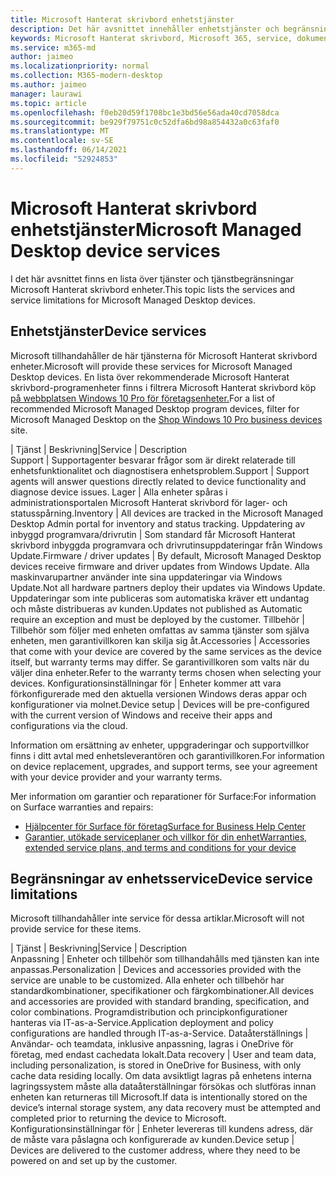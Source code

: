 ```yaml
---
title: Microsoft Hanterat skrivbord enhetstjänster
description: Det här avsnittet innehåller enhetstjänster och begränsning av Microsoft Hanterat skrivbord.
keywords: Microsoft Hanterat skrivbord, Microsoft 365, service, dokumentation
ms.service: m365-md
author: jaimeo
ms.localizationpriority: normal
ms.collection: M365-modern-desktop
ms.author: jaimeo
manager: laurawi
ms.topic: article
ms.openlocfilehash: f0eb20d59f1708bc1e3bd56e56ada40cd7058dca
ms.sourcegitcommit: be929f79751c0c52dfa6bd98a854432a0c63faf0
ms.translationtype: MT
ms.contentlocale: sv-SE
ms.lasthandoff: 06/14/2021
ms.locfileid: "52924853"
---
```

# <a name="microsoft-managed-desktop-device-services"></a><span data-ttu-id="6f168-104">Microsoft Hanterat skrivbord enhetstjänster</span><span class="sxs-lookup"><span data-stu-id="6f168-104">Microsoft Managed Desktop device services</span></span>

<span data-ttu-id="6f168-105">I det här avsnittet finns en lista över tjänster och tjänstbegränsningar Microsoft Hanterat skrivbord enheter.</span><span class="sxs-lookup"><span data-stu-id="6f168-105">This topic lists the services and service limitations for Microsoft Managed Desktop devices.</span></span>

## <a name="device-services"></a><span data-ttu-id="6f168-106">Enhetstjänster</span><span class="sxs-lookup"><span data-stu-id="6f168-106">Device services</span></span>

<span data-ttu-id="6f168-107">Microsoft tillhandahåller de här tjänsterna för Microsoft Hanterat skrivbord enheter.</span><span class="sxs-lookup"><span data-stu-id="6f168-107">Microsoft will provide these services for Microsoft Managed Desktop devices.</span></span> <span data-ttu-id="6f168-108">En lista över rekommenderade Microsoft Hanterat skrivbord-programenheter finns i filtrera Microsoft Hanterat skrivbord köp [på webbplatsen Windows 10 Pro för företagsenheter.](https://www.microsoft.com/windowsforbusiness/view-all-devices)</span><span class="sxs-lookup"><span data-stu-id="6f168-108">For a list of recommended Microsoft Managed Desktop program devices, filter for Microsoft Managed Desktop on the [Shop Windows 10 Pro business devices](https://www.microsoft.com/windowsforbusiness/view-all-devices) site.</span></span>

 <span data-ttu-id="6f168-109">| Tjänst | Beskrivning</span><span class="sxs-lookup"><span data-stu-id="6f168-109">|Service  | Description</span></span>  
<span data-ttu-id="6f168-110">Support | Supportagenter besvarar frågor som är direkt relaterade till enhetsfunktionalitet och diagnostisera enhetsproblem.</span><span class="sxs-lookup"><span data-stu-id="6f168-110">Support | Support agents will answer questions directly related to device functionality and diagnose device issues.</span></span>
<span data-ttu-id="6f168-111">Lager | Alla enheter spåras i administrationsportalen Microsoft Hanterat skrivbord för lager- och statusspårning.</span><span class="sxs-lookup"><span data-stu-id="6f168-111">Inventory | All devices are tracked in the Microsoft Managed Desktop Admin portal for inventory and status tracking.</span></span>
<span data-ttu-id="6f168-112">Uppdatering av inbyggd programvara/drivrutin | Som standard får Microsoft Hanterat skrivbord inbyggda programvara och drivrutinsuppdateringar från Windows Update.</span><span class="sxs-lookup"><span data-stu-id="6f168-112">Firmware / driver updates | By default, Microsoft Managed Desktop devices receive firmware and driver updates from Windows Update.</span></span> <span data-ttu-id="6f168-113">Alla maskinvarupartner använder inte sina uppdateringar via Windows Update.</span><span class="sxs-lookup"><span data-stu-id="6f168-113">Not all hardware partners deploy their updates via Windows Update.</span></span> <span data-ttu-id="6f168-114">Uppdateringar som inte publiceras som automatiska kräver ett undantag och måste distribueras av kunden.</span><span class="sxs-lookup"><span data-stu-id="6f168-114">Updates not published as Automatic require an exception and must be deployed by the customer.</span></span>
<span data-ttu-id="6f168-115">Tillbehör | Tillbehör som följer med enheten omfattas av samma tjänster som själva enheten, men garantivillkoren kan skilja sig åt.</span><span class="sxs-lookup"><span data-stu-id="6f168-115">Accessories | Accessories that come with your device are covered by the same services as the device itself, but warranty terms may differ.</span></span> <span data-ttu-id="6f168-116">Se garantivillkoren som valts när du väljer dina enheter.</span><span class="sxs-lookup"><span data-stu-id="6f168-116">Refer to the warranty terms chosen when selecting your devices.</span></span> <span data-ttu-id="6f168-117">Konfigurationsinställningar för | Enheter kommer att vara förkonfigurerade med den aktuella versionen Windows deras appar och konfigurationer via molnet.</span><span class="sxs-lookup"><span data-stu-id="6f168-117">Device setup    | Devices will be pre-configured with the current version of Windows and receive their apps and configurations via the cloud.</span></span> 

<span data-ttu-id="6f168-118">Information om ersättning av enheter, uppgraderingar och supportvillkor finns i ditt avtal med enhetsleverantören och garantivillkoren.</span><span class="sxs-lookup"><span data-stu-id="6f168-118">For information on device replacement, upgrades, and support terms, see your agreement with your device provider and your warranty terms.</span></span>

<span data-ttu-id="6f168-119">Mer information om garantier och reparationer för Surface:</span><span class="sxs-lookup"><span data-stu-id="6f168-119">For information on Surface warranties and repairs:</span></span>
- [<span data-ttu-id="6f168-120">Hjälpcenter för Surface för företag</span><span class="sxs-lookup"><span data-stu-id="6f168-120">Surface for Business Help Center</span></span>](https://support.microsoft.com/hub/4339296/surface-for-business-help)
- [<span data-ttu-id="6f168-121">Garantier, utökade serviceplaner och villkor för din enhet</span><span class="sxs-lookup"><span data-stu-id="6f168-121">Warranties, extended service plans, and terms and conditions for your device</span></span>](https://support.microsoft.com/help/4040687/info-about-warranties-extended-service-plans-and-terms-conditions)


## <a name="device-service-limitations"></a><span data-ttu-id="6f168-122">Begränsningar av enhetsservice</span><span class="sxs-lookup"><span data-stu-id="6f168-122">Device service limitations</span></span>

<span data-ttu-id="6f168-123">Microsoft tillhandahåller inte service för dessa artiklar.</span><span class="sxs-lookup"><span data-stu-id="6f168-123">Microsoft will not provide service for these items.</span></span>

 <span data-ttu-id="6f168-124">| Tjänst | Beskrivning</span><span class="sxs-lookup"><span data-stu-id="6f168-124">|Service  | Description</span></span>  
<span data-ttu-id="6f168-125">Anpassning | Enheter och tillbehör som tillhandahålls med tjänsten kan inte anpassas.</span><span class="sxs-lookup"><span data-stu-id="6f168-125">Personalization | Devices and accessories provided with the service are unable to be customized.</span></span> <span data-ttu-id="6f168-126">Alla enheter och tillbehör har standardkombinationer, specifikationer och färgkombinationer.</span><span class="sxs-lookup"><span data-stu-id="6f168-126">All devices and accessories are provided with standard branding, specification, and color combinations.</span></span> <span data-ttu-id="6f168-127">Programdistribution och principkonfigurationer hanteras via IT-as-a-Service.</span><span class="sxs-lookup"><span data-stu-id="6f168-127">Application deployment and policy configurations are handled through IT-as-a-Service.</span></span>
<span data-ttu-id="6f168-128">Dataåterställnings | Användar- och teamdata, inklusive anpassning, lagras i OneDrive för företag, med endast cachedata lokalt.</span><span class="sxs-lookup"><span data-stu-id="6f168-128">Data recovery | User and team data, including personalization, is stored in OneDrive for Business, with only cache data residing locally.</span></span> <span data-ttu-id="6f168-129">Om data avsiktligt lagras på enhetens interna lagringssystem måste alla dataåterställningar försökas och slutföras innan enheten kan returneras till Microsoft.</span><span class="sxs-lookup"><span data-stu-id="6f168-129">If data is intentionally stored on the device’s internal storage system, any data recovery must be attempted and completed prior to returning the device to Microsoft.</span></span>
<span data-ttu-id="6f168-130">Konfigurationsinställningar för | Enheter levereras till kundens adress, där de måste vara påslagna och konfigurerade av kunden.</span><span class="sxs-lookup"><span data-stu-id="6f168-130">Device setup | Devices are delivered to the customer address, where they need to be powered on and set up by the customer.</span></span>
